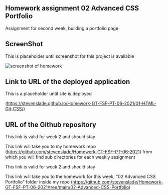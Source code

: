 ## Homework assignment 02 Advanced CSS Portfolio

Assignment for second week, building a portfolio page

## ScreenShot 

 This is placeholder until screenshot for this project is available

![screenshot of homework](./assets/images/Screenshot-2021-06-24-110609.png)


## Link to URL of the deployed application 

This is a placeholder until site is deployed

(https://stevenslade.github.io/Homework-GT-FSF-PT-06-2021/01-HTML-Git-CSS/)


## URL of the Github repository

This link is valid for week 2 and should stay

This link will take you to my homework repo (https://github.com/stevenslade/Homework-GT-FSF-PT-06-2021) from which you will find sub directories for each weekly assignment

This link is valid for week 2 and should stay 

This link will take you to the homework for this week, "02 Advanced CSS Portfolio" folder inside my repo (https://github.com/stevenslade/Homework-GT-FSF-PT-06-2021/tree/main/02-Advanced-CSS-Portfolio)

